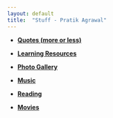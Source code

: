 ```yaml
---
layout: default
title:  "Stuff - Pratik Agrawal"
---
```


* **[Quotes (more or less)](motivation.html)** 

* __[Learning Resources](learn.html)__

* **[Photo Gallery](pics.html)**

* **[Music](musik.html)**

* **[Reading](read.html)**

* **[Movies](films.html)**
